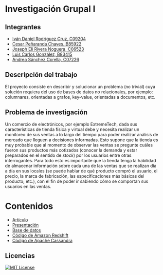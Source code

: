 # Investigación Grupal I

## Integrantes
- [Iván Daniel Rodríguez Cruz, C09204](https://github.com/ivanrodc)
- [Cesar Peñaranda Chaves, B85922]()
- [Joseph Elí Rivera Noguera, C06523]()
- [Luis Carlos González, B83415]()
- [Andrea Sánchez Corella, C07226]()

## Descripción del trabajo
El proyecto consiste en describir y solucionar un problema (no trivial) cuya solución requiera del uso de bases de datos no relacionales, por ejemplo: columnares, orientadas a grafos, key-value, orientadas a documentos, etc. 

## Problema de investigación 
Un comercio de electrónicos, por ejemplo ExtremeTech, dada sus características de tienda física y virtual debe y necesita realizar un monitoreo de sus ventas a lo largo del tiempo para poder realizar análisis de mercado que lleguen a decisiones informadas. Esto supone que la tienda es muy probable que al momento de observar las ventas se pregunte cuáles fueron sus productos más cotizados (conocer la demanda y estar preparados en el sentido de *stock*) por los usuarios entre otras interrogantes. Para todo esto es importante que la tienda tenga la habilidad de almacenar información sobre cada una de las ventas que se realizan día a día en sus locales (se puede hablar de qué producto compró el usuario, el precio, la marca de fabricación, las especificaciones más básicas del producto, etc.), con el fin de poder ir sabiendo cómo se comportan sus usuarios en las ventas.

# Contenidos
- [Artículo](https://www.overleaf.com/9228858123bmkdyzgggknr)
- [Presentación]()
- [Base de datos](https://github.com/cesarpenaranda/repositorio_proyectoinvestigacion/tree/main/Datos)
- [Código de Amazon Redshift]()
- [Código de Apache Cassandra]()

## Licencias
[![MIT License](https://img.shields.io/badge/License-MIT-green.svg)](https://choosealicense.com/licenses/mit/)
